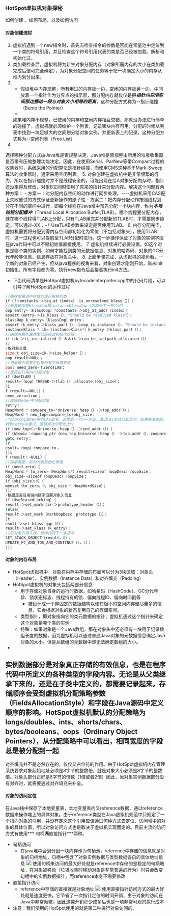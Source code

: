 ### HotSpot虚拟机对象探秘

如何创建 、如何布局、以及如何访问

#### 对象创建流程

1. 虚拟机遇到一个new指令时，首先去检查指令的参数是否能在常量池中定位到一个类的符号引用，并且检查这个符号引用代表的类是否已经被加载、解析和初始化过。
2. 类加载检查后，虚拟机将为新生对象分配内存（对象所需内存的大小在类加载完成后便可完全确定），为对象分配空间的任务等于把一块确定大小的内存从堆内划分出来。
3.
    - 假设堆中内存规整，所有用过的内存放一边，空闲的内存放另一边，中间放着一个指针作为分界点的指示器，那分配内存就仅仅是把***指针向空闲空间那边挪动一段与对象大小相等的距离***，这种分配方式称为--指针碰撞（Bump the
      Pointer）
    -
    如果堆内存不规整，已使用的内存和空闲内存相互交错，那就没办法进行简单的碰撞了，虚拟机就必须维护一个列表，记录哪块内存可用，分配的时候从列表中找到一块足够大的空间划分给对象实例，并更新表上的记录，这种分配方式称为--空闲列表（Free
    List）
4.
选择哪种分配方式由Java堆是否规整决定，Java堆是否规整由所用的垃圾收集器是否带有压缩整理功能决定。因此，在使用Serial、ParNew等带Compact过程的收集器时，系统采用的分配算法是指针碰撞，而使用CMS这种基于Mark-Sweep算法的收集器时，通常采用空闲列表。
5. 对象创建在虚拟机中是非常频繁的行为，所以在指针碰撞时并不是线程安全的，可能出现在给A对象分配内存时，指针还没来得及修改，对象B又同时使用了原来的指针来分配内存。解决这个问题有两种方案：
    - 方案一：对分配内存空间的动作进行同步处理，----虚拟机采用CAS配上失败重试的方式保证更新操作的原子性
    - 方案二：把内存分配动作按照线程划分在不同的空间中进行，即每个线程在Java堆中预先分配一小块内存，称为***本地线程分配缓冲***（Thread Local Allocation
      Buffer,TLAB）。哪个线程要分配内存，就在哪个线程得TLAB上分配，只有TLAB用完并分配新的TLAB时，才需要同步锁定。可以通过-XX：+/-UseTLAB参数来设定是否使用TLAB。
6. 内存分配完毕，虚拟机需要将分配到得内存空间都初始化为零值（不包括对象头），使用TLAB时，这一过程也可以提前至TLAB分配时进行。这一步操作保证了对象的实例字段在java代码中可以不赋初始值直接使用。
7. 虚拟机继续进行必要设置，如这个对象是哪个类的实例、如何才能找到类的元数据信息、对象的哈希码、对象的GC分代年龄等信息。信息存放在对象头中，
8. 上面步骤完成，从虚拟机的视角看，一个新的对象已经产生，但从java程序的视角来看，对象创建才刚刚开始，尚未init初始化，所有字段都为零。执行new指令后会接着执行init方法。

- 下面代码清单是HotSpot虚拟机bytecodeInterpreter.cpp中的代码片段，可以引导了解HotSpot的运作过程

```C++
//确保常量池中存放的是已解释的类
if（！constants-＞tag_at（index）.is_unresolved_klass（））{
//断言确保是klassOop和instanceKlassOop（这部分下一节介绍）
oop entry=（klassOop）*constants-＞obj_at_addr（index）；
assert（entry-＞is_klass（），"Should be resolved klass"）；
klassOop k_entry=（klassOop）entry；
assert（k_entry-＞klass_part（）-＞oop_is_instance（），"Should be instanceKlass"）；
instanceKlass * ik=（instanceKlass*）k_entry-＞klass_part（）；
//确保对象所属类型已经经过初始化阶段
if（ik-＞is_initialized（）＆＆ik-＞can_be_fastpath_allocated（））
{/
/取对象长度
size_t obj_size=ik-＞size_helper（）；
oop result=NULL；
//记录是否需要将对象所有字段置零值
bool need_zero=！ZeroTLAB；
//是否在TLAB中分配对象
if（UseTLAB）{
result=（oop）THREAD-＞tlab（）.allocate（obj_size）；
}i
f（result==NULL）{
need_zero=true；
//直接在eden中分配对象
retry：
HeapWord * compare_to=*Universe：heap（）-＞top_addr（）；
HeapWord * new_top=compare_to+obj_size；
/*cmpxchg是x86中的CAS指令，这里是一个C++方法，通过CAS方式分配空间，如果并发失败，
转到retry中重试，直至成功分配为止*/
if（new_top＜=*Universe：heap（）-＞end_addr（））{
if（Atomic：cmpxchg_ptr（new_top,Universe：heap（）-＞top_addr（），compare_to）！=compare_to）{
goto retry；
}r
esult=（oop）compare_to；
}}i
f（result！=NULL）{
//如果需要，则为对象初始化零值
if（need_zero）{
HeapWord * to_zero=（HeapWord*）result+sizeof（oopDesc）/oopSize；
obj_size-=sizeof（oopDesc）/oopSize；
if（obj_size＞0）{
memset（to_zero，0，obj_size * HeapWordSize）；
}}/
/根据是否启用偏向锁来设置对象头信息
if（UseBiasedLocking）{
result-＞set_mark（ik-＞prototype_header（））；
}else{
result-＞set_mark（markOopDesc：prototype（））；
}r
esult-＞set_klass_gap（0）；
result-＞set_klass（k_entry）；
//将对象引用入栈，继续执行下一条指令
SET_STACK_OBJECT（result，0）；
UPDATE_PC_AND_TOS_AND_CONTINUE（3，1）；
}}}
```

#### 对象的内存布局

- HotSpot虚拟机中，对象在内存中存储的布局可以分为3块区域：对象头（Header）、实例数据（Instance Data）和对齐填充（Padding）
- HotSpot虚拟机的对象头包括两部分信息:
    - 用于存储对象自身的运行时数据，如哈希码（HashCode）、GC分代年龄、锁状态标志、线程持有的锁、偏向线程ID、偏向时间戳等
        - 被设计成一个非固定的数据结构以便在极小的空间内存储尽量多的信息，它会根据对象的状态复用自己的存储空间。
    - 类型指针，即对象指向它的类元数据的指针，虚拟机通过这个指针来确定这个对象是哪个类的实例
    - 特殊：如果对象是一个Java数组，那在对象头中还必须有一块用于记录数组长度的数据，因为虚拟机可以通过普通Java对象的元数据信息确定Java对象的大小，但是从数组的元数据中却无法确定数组的大小。
-
实例数据部分是对象真正存储的有效信息，也是在程序代码中所定义的各种类型的字段内容。无论是从父类继承下来的，还是在子类中定义的，都需要记录起来。存储顺序会受到虚拟机分配策略参数（FieldsAllocationStyle）和字段在Java源码中定义顺序的影响。HotSpot虚拟机默认的分配策略为longs/doubles、ints、shorts/chars、bytes/booleans、oops（Ordinary
Object Pointers），从分配策略中可以看出，相同宽度的字段总是被分配到一起
-
对齐填充并不是必然存在的，仅仅又占位符的作用。由于HotSpot虚拟机内存管理系统要求对象起始地址必须是8字节的整数倍，就是对象大小必须是8字节的整数倍。对象头部分正好是8字节的倍数（1倍或者2倍）因此，当对象实例数据部分没有对齐时，就需要通过对齐填充来补全。

#### 对象的访问定位

在Java栈中保存了本地变量表，本地变量表内又reference数据，通过reference数据来操作堆上的具体对象。由于reference类型在Java虚拟机规范中只规定了一个指向对象的引用，并没有定义这个引用应该通过何种方式去定位、访问堆中的对象的具体位置，所以对象访问方式也是取决于虚拟机实现而定的。目前主流的访问方式有使用***
句柄***和***直接指针***两种。

- 句柄访问
    - 在java堆中会划分出一块内存作为句柄池，reference中存储的信息就是对象的句柄地址，句柄中包含了对象实例数据与类型数据各自的具体地址信息
      ![](https://llhyoudao.oss-cn-shenzhen.aliyuncs.com/%E6%9C%89%E9%81%93%E4%BA%91/101.jpg)
      使用句柄来访问的最大好处就是reference中存储的是稳定的句柄地址，在对象被移动（垃圾收集时移动对象是非常普遍的行为）时只会改变句柄中的实例数据指针，而reference本身不需要修改
- 直接指针访问
    - reference中存储的直接就是对象地址
      ![](https://llhyoudao.oss-cn-shenzhen.aliyuncs.com/%E6%9C%89%E9%81%93%E4%BA%91/102.jpg)
      使用直接指针访问方式的最大好处就是速度更快，它节省了一次指针定位的时间开销，由于对象的访问在Java中非常频繁，因此这类开销积少成多后也是一项非常可观的执行成本
- 注意：我们使用的HotSpot使用的就是第二种进行对象访问的。